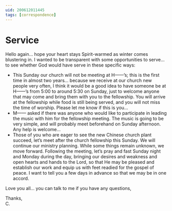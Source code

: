 ```yaml
---
uid: 200612011445
tags: [correspondence]
---
```

  
# Service

Hello again… hope your heart stays Spirit-warmed as winter comes blustering in. I wanted to be transparent with some opportunities to serve… to see whether God would have serve in these specific ways:

- This Sunday our church will not be meeting at H——’s; this is the first time in almost two years… because we receive at our church new people very often, I think it would be a good idea to have someone be at H——’s from 5:00 to around 5:30 on Sunday, just to welcome anyone that may come and bring them with you to the fellowship. You will arrive at the fellowship while food is still being served, and you will not miss the time of worship. Please let me know if this is you…
- M—— asked if there was anyone who would like to participate in leading the music with him for the fellowship meeting. The music is going to be very simple, and will probably meet beforehand on Sunday afternoon. Any help is welcome…
- Those of you who are eager to see the new Chinese church plant succeed, let’s meet after the church fellowship this Sunday. We will continue our ministry planning. While some things remain unknown, we move forward. Following the meeting, let’s pray and fast Sunday night and Monday during the day, bringing our desires and weakness and open hearts and hands to the Lord, so that He may be pleased and establish our work and equip us with feet readied for the gospel of peace. I want to tell you a few days in advance so that we may be in one accord.

Love you all… you can talk to me if you have any questions,

Thanks,  
C.
